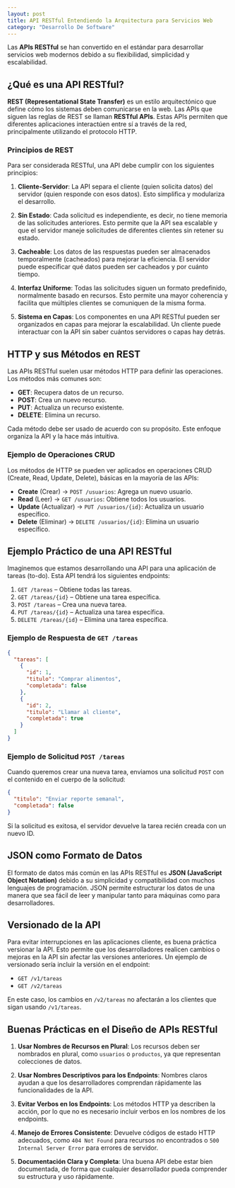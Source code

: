 ```yaml
---
layout: post
title: API RESTful Entendiendo la Arquitectura para Servicios Web
category: "Desarrollo De Software"
---
```


Las **APIs RESTful** se han convertido en el estándar para desarrollar servicios web modernos debido a su flexibilidad, simplicidad y escalabilidad.

## ¿Qué es una API RESTful?

**REST (Representational State Transfer)** es un estilo arquitectónico que define cómo los sistemas deben comunicarse en la web. Las APIs que siguen las reglas de REST se llaman **RESTful APIs**. Estas APIs permiten que diferentes aplicaciones interactúen entre sí a través de la red, principalmente utilizando el protocolo HTTP.

### Principios de REST

Para ser considerada RESTful, una API debe cumplir con los siguientes principios:

1. **Cliente-Servidor**: La API separa el cliente (quien solicita datos) del servidor (quien responde con esos datos). Esto simplifica y modulariza el desarrollo.
  
2. **Sin Estado**: Cada solicitud es independiente, es decir, no tiene memoria de las solicitudes anteriores. Esto permite que la API sea escalable y que el servidor maneje solicitudes de diferentes clientes sin retener su estado.

3. **Cacheable**: Los datos de las respuestas pueden ser almacenados temporalmente (cacheados) para mejorar la eficiencia. El servidor puede especificar qué datos pueden ser cacheados y por cuánto tiempo.

4. **Interfaz Uniforme**: Todas las solicitudes siguen un formato predefinido, normalmente basado en recursos. Esto permite una mayor coherencia y facilita que múltiples clientes se comuniquen de la misma forma.

5. **Sistema en Capas**: Los componentes en una API RESTful pueden ser organizados en capas para mejorar la escalabilidad. Un cliente puede interactuar con la API sin saber cuántos servidores o capas hay detrás.

## HTTP y sus Métodos en REST

Las APIs RESTful suelen usar métodos HTTP para definir las operaciones. Los métodos más comunes son:

- **GET**: Recupera datos de un recurso.
- **POST**: Crea un nuevo recurso.
- **PUT**: Actualiza un recurso existente.
- **DELETE**: Elimina un recurso.

Cada método debe ser usado de acuerdo con su propósito. Este enfoque organiza la API y la hace más intuitiva.

### Ejemplo de Operaciones CRUD

Los métodos de HTTP se pueden ver aplicados en operaciones CRUD (Create, Read, Update, Delete), básicas en la mayoría de las APIs:

- **Create** (Crear) -> `POST /usuarios`: Agrega un nuevo usuario.
- **Read** (Leer) -> `GET /usuarios`: Obtiene todos los usuarios.
- **Update** (Actualizar) -> `PUT /usuarios/{id}`: Actualiza un usuario específico.
- **Delete** (Eliminar) -> `DELETE /usuarios/{id}`: Elimina un usuario específico.

## Ejemplo Práctico de una API RESTful

Imaginemos que estamos desarrollando una API para una aplicación de tareas (to-do). Esta API tendrá los siguientes endpoints:

1. `GET /tareas` – Obtiene todas las tareas.
2. `GET /tareas/{id}` – Obtiene una tarea específica.
3. `POST /tareas` – Crea una nueva tarea.
4. `PUT /tareas/{id}` – Actualiza una tarea específica.
5. `DELETE /tareas/{id}` – Elimina una tarea específica.

### Ejemplo de Respuesta de `GET /tareas`

```json
{
  "tareas": [
    {
      "id": 1,
      "titulo": "Comprar alimentos",
      "completada": false
    },
    {
      "id": 2,
      "titulo": "Llamar al cliente",
      "completada": true
    }
  ]
}
```

### Ejemplo de Solicitud `POST /tareas`

Cuando queremos crear una nueva tarea, enviamos una solicitud `POST` con el contenido en el cuerpo de la solicitud:

```json
{
  "titulo": "Enviar reporte semanal",
  "completada": false
}
```

Si la solicitud es exitosa, el servidor devuelve la tarea recién creada con un nuevo ID.

## JSON como Formato de Datos

El formato de datos más común en las APIs RESTful es **JSON (JavaScript Object Notation)** debido a su simplicidad y compatibilidad con muchos lenguajes de programación. JSON permite estructurar los datos de una manera que sea fácil de leer y manipular tanto para máquinas como para desarrolladores.

## Versionado de la API

Para evitar interrupciones en las aplicaciones cliente, es buena práctica versionar la API. Esto permite que los desarrolladores realicen cambios o mejoras en la API sin afectar las versiones anteriores. Un ejemplo de versionado sería incluir la versión en el endpoint:

- `GET /v1/tareas`
- `GET /v2/tareas`

En este caso, los cambios en `/v2/tareas` no afectarán a los clientes que sigan usando `/v1/tareas`.

## Buenas Prácticas en el Diseño de APIs RESTful

1. **Usar Nombres de Recursos en Plural**: Los recursos deben ser nombrados en plural, como `usuarios` o `productos`, ya que representan colecciones de datos.
  
2. **Usar Nombres Descriptivos para los Endpoints**: Nombres claros ayudan a que los desarrolladores comprendan rápidamente las funcionalidades de la API.

3. **Evitar Verbos en los Endpoints**: Los métodos HTTP ya describen la acción, por lo que no es necesario incluir verbos en los nombres de los endpoints.

4. **Manejo de Errores Consistente**: Devuelve códigos de estado HTTP adecuados, como `404 Not Found` para recursos no encontrados o `500 Internal Server Error` para errores de servidor.

5. **Documentación Clara y Completa**: Una buena API debe estar bien documentada, de forma que cualquier desarrollador pueda comprender su estructura y uso rápidamente.
